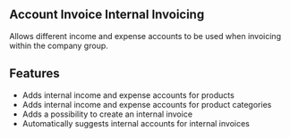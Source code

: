 Account Invoice Internal Invoicing
--------------------------

Allows different income and expense accounts to be used when
invoicing within the company group.

Features
--------

* Adds internal income and expense accounts for products
* Adds internal income and expense accounts for product categories
* Adds a possibility to create an internal invoice
* Automatically suggests internal accounts for internal invoices